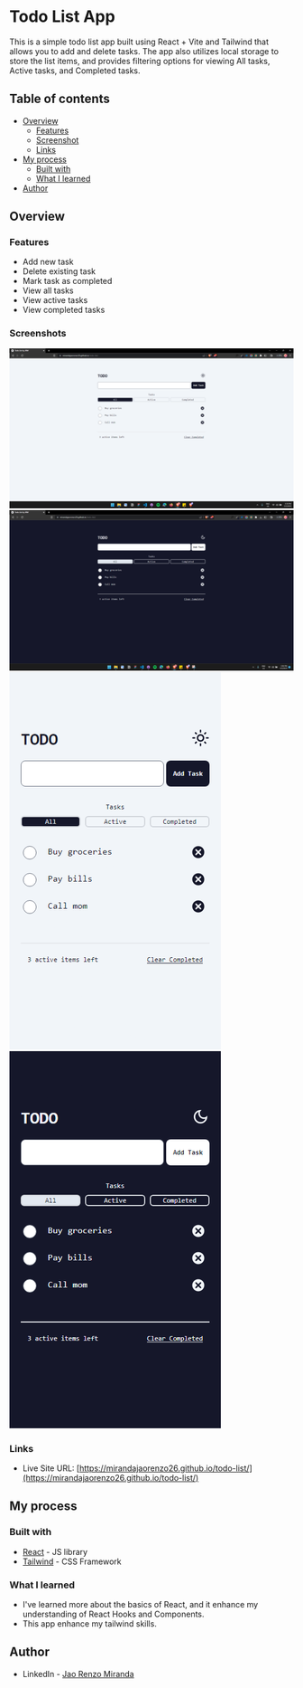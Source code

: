 # Todo List App

This is a simple todo list app built using React + Vite and Tailwind that allows you to add and delete tasks. The app also utilizes local storage to store the list items, and provides filtering options for viewing All tasks, Active tasks, and Completed tasks.

## Table of contents

- [Overview](#overview)
  - [Features](#features)
  - [Screenshot](#screenshot)
  - [Links](#links)
- [My process](#my-process)
  - [Built with](#built-with)
  - [What I learned](#what-i-learned)
- [Author](#author)

## Overview

### Features

- Add new task
- Delete existing task
- Mark task as completed
- View all tasks
- View active tasks
- View completed tasks

### Screenshots

![Desktop Preview](/media/desktop-view.png?raw=true 'Desktop Preview')
![Desktop Preview](/media/desktop-view-dark.png?raw=true 'Desktop Preview Dark')
![Mobile Preview](/media/mobile-view.png?raw=true 'Mobile Preview')
![Mobile Preview](/media/mobile-view-dark.png?raw=true 'Mobile Preview Dark')

### Links

- Live Site URL: [https://mirandajaorenzo26.github.io/todo-list/](https://mirandajaorenzo26.github.io/todo-list/)

## My process

### Built with

- [React](https://reactjs.org/) - JS library
- [Tailwind](https://tailwindcss.com/) - CSS Framework

### What I learned

- I've learned more about the basics of React, and it enhance my understanding of React Hooks and Components.
- This app enhance my tailwind skills.

## Author

- LinkedIn - [Jao Renzo Miranda](https://www.linkedin.com/in/jao-renzo-miranda/)
